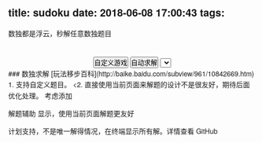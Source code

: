 title: sudoku
date: 2018-06-08 17:00:43
tags:
---
数独都是浮云，秒解任意数独题目
<!--more-->
<script src="/sudoku/js/shudu.js"></script>
<script src="/sudoku/js/utils.js"></script>
<style >
html {
-ms-text-size-adjust: 100%;
-webkit-text-size-adjust: 100%;
}
body {
line-height: 1.6;
font-family: "Helvetica Neue", Helvetica, Arial, sans-serif;
}
* {
margin: 0;
padding: 0;
}
a img {
border: 0;
}
a {
text-decoration: none;
}
</style>
<div onload="main()" sroll="no">
<div style="text-align: center">
<canvas id="canvas"></canvas>
<div style="display: none"><img id="img" src="shudu.png" width="300px"height="300px"></div>
<br/>
<!--<button onclick="qiujie()">选择一个游戏</button>-->
<button id="custom" onclick="create(this)">自定义游戏</button>
<button onclick="qiujie(this)">自动求解</button>
<select id="select" onchange="choose(this)">
</select>
</div>
### 数独求解
[玩法移步百科](http://baike.baidu.com/subview/961/10842669.htm)
1. 支持自定义题目。
<2. 直接使用当前页面来解题的设计不是很友好，期待后面优化处理。
考虑添加
<p>解题辅助 显示，使用当前页面解题更友好
<p>计划支持，不是唯一解得情况，在终端显示所有解。<a href="https://github.com/solon-foot/other">详情查看 GitHub</a>
<script src="/sudoku/js/controller.js" charset="UTF-8"></script>
</div>
